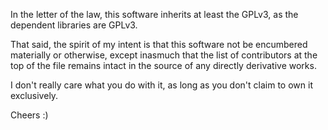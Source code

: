 In the letter of the law, this software inherits at least the GPLv3, as the dependent libraries are GPLv3.

That said, the spirit of my intent is that this software not be encumbered materially or otherwise, except 
inasmuch that the list of contributors at the top of the file remains intact in the source of any directly
derivative works.

I don't really care what you do with it, as long as you don't claim to own it exclusively.


Cheers :)
